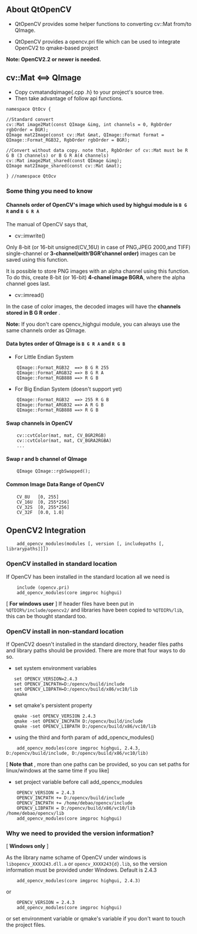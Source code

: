## About QtOpenCV

 * QtOpenCV provides some helper functions to converting cv::Mat from/to QImage.

 * QtOpenCV provides a opencv.pri file which can be used to integrate OpenCV2 to qmake-based project

 **Note: OpenCV2.2 or newer is needed.**

## cv::Mat <==> QImage

 * Copy cvmatandqimage{.cpp .h} to your project's source tree.
 * Then take advantage of follow api functions.

```
namespace QtOcv {

//Standard convert
cv::Mat image2Mat(const QImage &img, int channels = 0, RgbOrder rgbOrder = BGR);
QImage mat2Image(const cv::Mat &mat, QImage::Format format = QImage::Format_RGB32, RgbOrder rgbOrder = BGR);

//Convert without data copy. note that, RgbOrder of cv::Mat must be R G B (3 channels) or B G R A(4 channels)
cv::Mat image2Mat_shared(const QImage &img);
QImage mat2Image_shared(const cv::Mat &mat);

} //namespace QtOcv
```

### Some thing you need to know

#### Channels order of OpenCV's image which used by highgui module is `B G R` and `B G R A`

The manual of OpenCV says that,

* cv::imwrite()

Only 8-bit (or 16-bit unsigned(CV_16U) in case of PNG,JPEG
2000,and TIFF) single-channel or **3-channel(with‘BGR’channel order)** images can be saved using this function.

It is possible to store PNG images with an alpha channel using this function. To do this, create 8-bit (or 16-bit) **4-chanel image BGRA**, where the alpha channel goes last.

* cv::imread()

In the case of color images, the decoded images will have the **channels stored in  B G R order** .

**Note:** If you don't care opencv_highgui module, you can always use the same channels order as QImage.

#### Data bytes order of QImage is `B G R A` and `R G B`

 * For Little Endian System

```
    QImage::Format_RGB32  ==> B G R 255
    QImage::Format_ARGB32 ==> B G R A
    QImage::Format_RGB888 ==> R G B
```

 * For Big Endian System (doesn't support yet)

```
    QImage::Format_RGB32  ==> 255 R G B
    QImage::Format_ARGB32 ==> A R G B
    QImage::Format_RGB888 ==> R G B
```

#### Swap channels in OpenCV 

```
    cv::cvtColor(mat, mat, CV_BGR2RGB)
    cv::cvtColor(mat, mat, CV_BGRA2RGBA)
    ...
```

#### Swap r and b channel of QImage

```
    QImage QImage::rgbSwapped();
```

#### Common Image Data Range of OpenCV

```
    CV_8U   [0, 255]
    CV_16U  [0, 255*256]
    CV_32S  [0, 255*256]
    CV_32F  [0.0, 1.0]
```

## OpenCV2 Integration

```
    add_opencv_modules(modules [, version [, includepaths [, librarypaths]]])
```

### OpenCV installed in standard location

If OpenCV has been installed in the standard location all we need is

```
    include (opencv.pri)
    add_opencv_modules(core imgproc highgui)
```

[ **For windows user** ] If header files have been put in `%QTDIR%/include/opencv2/` and libraries have been copied to `%QTDIR%/lib`, this can be thought standard too.

### OpenCV install in non-standard location

If OpenCV2 doesn't installed in the standard directory, header files paths and library paths should be provided. There are more that four ways to do so.

 * set system environment variables

```
   set OPENCV_VERSION=2.4.3
   set OPENCV_INCPATH=D:/opencv/build/include
   set OPENCV_LIBPATH=D:/opencv/build/x86/vc10/lib
   qmake
```

 * set qmake's persistent property
```
   qmake -set OPENCV_VERSION 2.4.3
   qmake -set OPENCV_INCPATH D:/opencv/build/include
   qmake -set OPENCV_LIBPATH D:/opencv/build/x86/vc10/lib
```

 * using the third and forth param of add_opencv_modules()

```
    add_opencv_modules(core imgproc highgui, 2.4.3, D:/opencv/build/include, D:/opencv/build/x86/vc10/lib)
```

[ **Note that** , more than one paths can be provided, so you can set paths for linux/windows at the same time if you like]

 * set project variable before call add_opencv_modules

```
    OPENCV_VERSION = 2.4.3
    OPENCV_INCPATH += D:/opencv/build/include
    OPENCV_INCPATH += /home/debao/opencv/include
    OPENCV_LIBPATH = D:/opencv/build/x86/vc10/lib  /home/debao/opencv/lib
    add_opencv_modules(core imgproc highgui)
```

### Why we need to provided the version information?

[ **Windows only** ]

As the library name schame of OpenCV under windows is `libopencv_XXXX243.dll.a` or `opencv_XXXX243{d}.lib`, so the version information must be provided under Windows. Default is 2.4.3

```
    add_opencv_modules(core imgproc highgui, 2.4.3)
```

or

```
    OPENCV_VERSION = 2.4.3
    add_opencv_modules(core imgproc highgui)
```

or set environment variable or qmake's variable if you don't want to touch the project files.